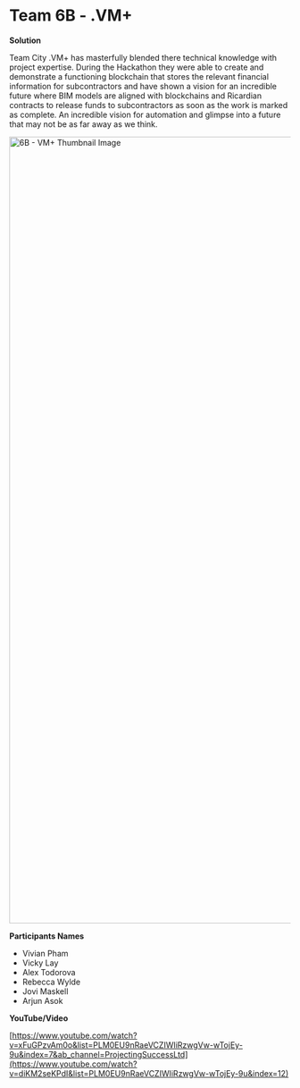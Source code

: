 # Team 6B - .VM+
**Solution**

Team City .VM+ has masterfully blended there technical knowledge with project expertise. During the Hackathon they were able to create and demonstrate a functioning blockchain that stores the relevant financial information for subcontractors and have shown a vision for an incredible future where BIM models are aligned with blockchains and Ricardian contracts to release funds to subcontractors as soon as the work is marked as complete. An incredible vision for automation and glimpse into a future that may not be as far away as we think.

<img width="1408" alt="6B -  VM+ Thumbnail Image" src="https://github.com/Projecting-Success-Solutions-Portal/Hack-19/assets/30728931/13c0eaa4-3d22-4f5d-8b0f-f034f5c4e616">


**Participants Names**

- Vivian Pham
- Vicky Lay
- Alex Todorova
- Rebecca Wylde
- Jovi Maskell
- Arjun Asok

**YouTube/Video**

[https://www.youtube.com/watch?v=xFuGPzvAm0o&list=PLM0EU9nRaeVCZIWIiRzwgVw-wTojEy-9u&index=7&ab_channel=ProjectingSuccessLtd](https://www.youtube.com/watch?v=diKM2seKPdI&list=PLM0EU9nRaeVCZIWIiRzwgVw-wTojEy-9u&index=12)
